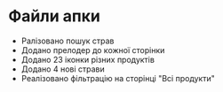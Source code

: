 # Файли апки
+ Ралізовано пошук страв
+ Додано прелодер до кожної сторінки
+ Додано 23 іконки різних продуктів
+ Додано 4 нові страви
+ Реалізовано фільтрацію на сторінці "Всі продукти"
